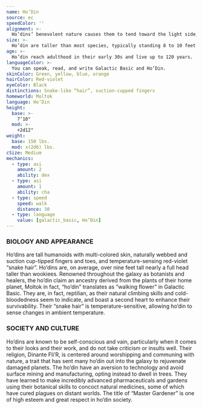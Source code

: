 ```yaml
---
name: Ho’Din
source: ec
speedColor: ''
alignment: >-
  Ho’dins’ benevolent nature causes them to tend toward the light side, though there are exceptions.
size: >-
  Ho’din are taller than most species, typically standing 8 to 10 feet tall and generally weighing about 275 lbs. Regardless of your position in that range, your size is Medium.
age: >-
  Ho’din reach adulthood in their early 30s and live up to 120 years.
languageColor: >-
  You can speak, read, and write Galactic Basic and Ho’Din. 
skinColor: Green, yellow, blue, orange
hairColor: Red-violet
eyeColor: Black
distinctions: Snake-like “hair”, suction-cupped fingers
homeworld: Moltok
language: Ho’Din
height:
  base: >-
    7’10"
  mod: >-
    +2d12"
weight:
  base: 150 lbs.
  mod: x(2d6) lbs.
cSize: Medium
mechanics:
  - type: asi
    amount: 2
    ability: dex
  - type: asi
    amount: 1
    ability: cha
  - type: speed
    speed: walk
    distance: 30
  - type: language
    value: [galactic_basic, Ho’Din]
---
```

### BIOLOGY AND APPEARANCE
Ho’dins are tall humanoids with multi-colored skin, naturally webbed and suction cup-tipped fingers and toes, and temperature-sensing red-violet “snake hair”. Ho’dins are, on average, over nine feet tall nearly a full head taller than wookiees. Renowned throughout the galaxy as botanists and healers, the ho’din claim an ancestry derived from the plants of their home planet, Moltok in fact, “ho’din” translates as “walking flower” in Galactic Basic. They are, in fact, reptilian, as their natural climbing skills and cold-bloodedness seem to indicate, and boast a second heart to enhance their survivability. Their “snake hair” is temperature-sensitive, allowing ho’din to sense changes in ambient temperature.

### SOCIETY AND CULTURE
Ho’dins are known to be self-conscious and vain, particularly when it comes to their looks and their work, and do not take criticism or insults well. Their religion, Dinante Fli’R, is centered around worshipping and communing with nature, a trait that has sent many ho’din out into the galaxy to rejuvenate damaged planets. The ho’din have an aversion to technology and avoid surface mining and manufacturing, opting instead to dwell in trees. They have learned to make incredibly advanced pharmaceuticals and gardens using their botanical skills to concoct natural medicines, some of which have cured plagues on distant worlds. The title of “Master Gardener” is one of high esteem and great respect in ho’din society.
    